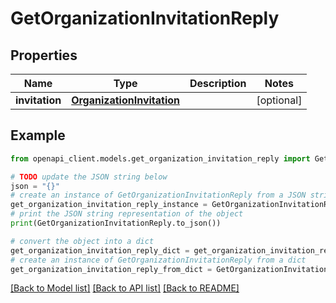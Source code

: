 # GetOrganizationInvitationReply


## Properties

Name | Type | Description | Notes
------------ | ------------- | ------------- | -------------
**invitation** | [**OrganizationInvitation**](OrganizationInvitation.md) |  | [optional] 

## Example

```python
from openapi_client.models.get_organization_invitation_reply import GetOrganizationInvitationReply

# TODO update the JSON string below
json = "{}"
# create an instance of GetOrganizationInvitationReply from a JSON string
get_organization_invitation_reply_instance = GetOrganizationInvitationReply.from_json(json)
# print the JSON string representation of the object
print(GetOrganizationInvitationReply.to_json())

# convert the object into a dict
get_organization_invitation_reply_dict = get_organization_invitation_reply_instance.to_dict()
# create an instance of GetOrganizationInvitationReply from a dict
get_organization_invitation_reply_from_dict = GetOrganizationInvitationReply.from_dict(get_organization_invitation_reply_dict)
```
[[Back to Model list]](../README.md#documentation-for-models) [[Back to API list]](../README.md#documentation-for-api-endpoints) [[Back to README]](../README.md)


